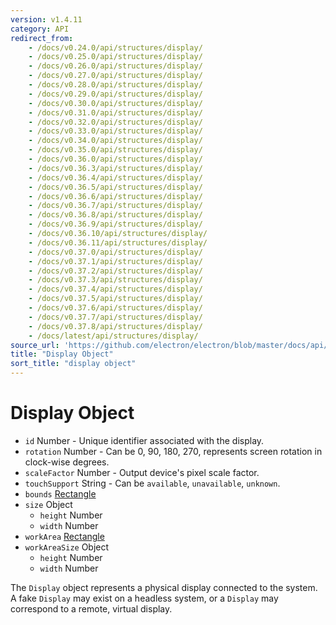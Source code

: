 ```yaml
---
version: v1.4.11
category: API
redirect_from:
    - /docs/v0.24.0/api/structures/display/
    - /docs/v0.25.0/api/structures/display/
    - /docs/v0.26.0/api/structures/display/
    - /docs/v0.27.0/api/structures/display/
    - /docs/v0.28.0/api/structures/display/
    - /docs/v0.29.0/api/structures/display/
    - /docs/v0.30.0/api/structures/display/
    - /docs/v0.31.0/api/structures/display/
    - /docs/v0.32.0/api/structures/display/
    - /docs/v0.33.0/api/structures/display/
    - /docs/v0.34.0/api/structures/display/
    - /docs/v0.35.0/api/structures/display/
    - /docs/v0.36.0/api/structures/display/
    - /docs/v0.36.3/api/structures/display/
    - /docs/v0.36.4/api/structures/display/
    - /docs/v0.36.5/api/structures/display/
    - /docs/v0.36.6/api/structures/display/
    - /docs/v0.36.7/api/structures/display/
    - /docs/v0.36.8/api/structures/display/
    - /docs/v0.36.9/api/structures/display/
    - /docs/v0.36.10/api/structures/display/
    - /docs/v0.36.11/api/structures/display/
    - /docs/v0.37.0/api/structures/display/
    - /docs/v0.37.1/api/structures/display/
    - /docs/v0.37.2/api/structures/display/
    - /docs/v0.37.3/api/structures/display/
    - /docs/v0.37.4/api/structures/display/
    - /docs/v0.37.5/api/structures/display/
    - /docs/v0.37.6/api/structures/display/
    - /docs/v0.37.7/api/structures/display/
    - /docs/v0.37.8/api/structures/display/
    - /docs/latest/api/structures/display/
source_url: 'https://github.com/electron/electron/blob/master/docs/api/structures/display.md'
title: "Display Object"
sort_title: "display object"
---
```


# Display Object

* `id` Number - Unique identifier associated with the display.
* `rotation` Number - Can be 0, 90, 180, 270, represents screen rotation in
  clock-wise degrees.
* `scaleFactor` Number - Output device's pixel scale factor.
* `touchSupport` String - Can be `available`, `unavailable`, `unknown`.
* `bounds` [Rectangle](http://electron.atom.io/docs/structures/rectangle)
* `size` Object
  * `height` Number
  * `width` Number
* `workArea` [Rectangle](http://electron.atom.io/docs/structures/rectangle)
* `workAreaSize` Object
  * `height` Number
  * `width` Number

The `Display` object represents a physical display connected to the system. A
fake `Display` may exist on a headless system, or a `Display` may correspond to
a remote, virtual display.
